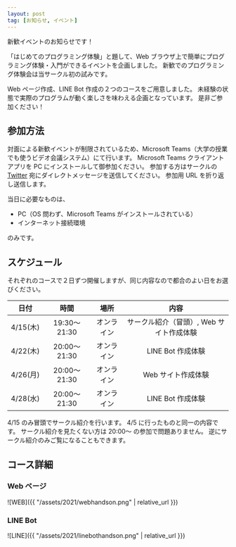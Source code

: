 ```yaml
---
layout: post
tag: [お知らせ, イベント]
---
```


新歓イベントのお知らせです！

「はじめてのプログラミング体験」と題して、Web ブラウザ上で簡単にプログラミング体験・入門ができるイベントを企画しました。
新歓でのプログラミング体験会は当サークル初の試みです。

Web ページ作成、LINE Bot 作成の２つのコースをご用意しました。
未経験の状態で実際のプログラムが動く楽しさを味わえる企画となっています。
是非ご参加ください！

## 参加方法

対面による新歓イベントが制限されているため、Microsoft Teams（大学の授業でも使うビデオ会議システム）にて行います。
Microsoft Teams クライアントアプリを PC にインストールして御参加ください。
参加する方はサークルの [Twitter](https://twitter.com/prog_g) 宛にダイレクトメッセージを送信してください。
参加用 URL を折り返し送信します。

当日に必要なものは、

- PC（OS 問わず、Microsoft Teams がインストールされている）
- インターネット接続環境

のみです。

## スケジュール

それぞれのコースで２日ずつ開催しますが、同じ内容なので都合のよい日をお選びください。

|   日付   |     時間     |    場所    |                   内容                   |
| :------: | :----------: | :--------: | :--------------------------------------: |
| 4/15(木) | 19:30〜21:30 | オンライン | サークル紹介（冒頭）, Web サイト作成体験 |
| 4/22(木) | 20:00〜21:30 | オンライン |            LINE Bot 作成体験             |
| 4/26(月) | 20:00〜21:30 | オンライン |            Web サイト作成体験            |
| 4/28(水) | 20:00〜21:30 | オンライン |            LINE Bot 作成体験             |

4/15 のみ冒頭でサークル紹介を行います。
4/5 に行ったものと同一の内容です。
サークル紹介を見たくない方は 20:00〜 の参加で問題ありません。
逆にサークル紹介のみご覧になることもできます。

## コース詳細

### Web ページ

![WEB]({{ "/assets/2021/webhandson.png" | relative_url }})

### LINE Bot

![LINE]({{ "/assets/2021/linebothandson.png" | relative_url }})
